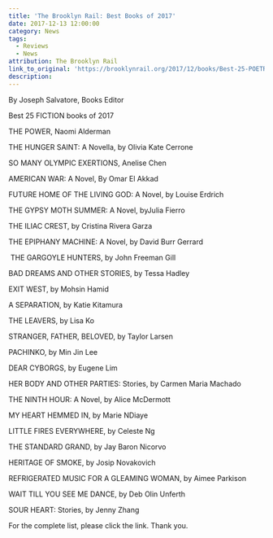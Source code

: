 ```yaml
---
title: 'The Brooklyn Rail: Best Books of 2017'
date: 2017-12-13 12:00:00
category: News
tags:
  - Reviews
  - News
attribution: The Brooklyn Rail
link_to_original: 'https://brooklynrail.org/2017/12/books/Best-25-POETRY-Books-of-2017'
description:
---
```



By Joseph Salvatore, Books Editor

Best 25 FICTION books of 2017

THE POWER, Naomi Alderman

THE HUNGER SAINT: A Novella, by Olivia Kate Cerrone

SO MANY OLYMPIC EXERTIONS, Anelise Chen

AMERICAN WAR: A Novel, By Omar El Akkad

FUTURE HOME OF THE LIVING GOD: A Novel, by Louise Erdrich

THE GYPSY MOTH SUMMER: A Novel, byJulia Fierro

THE ILIAC CREST, by Cristina Rivera Garza

THE EPIPHANY MACHINE: A Novel, by David Burr Gerrard

 THE GARGOYLE HUNTERS, by John Freeman Gill

BAD DREAMS AND OTHER STORIES, by Tessa Hadley

EXIT WEST, by Mohsin Hamid

A SEPARATION, by Katie Kitamura

THE LEAVERS, by Lisa Ko

STRANGER, FATHER, BELOVED, by Taylor Larsen

PACHINKO, by Min Jin Lee

DEAR CYBORGS, by Eugene Lim

HER BODY AND OTHER PARTIES: Stories, by Carmen Maria Machado

THE NINTH HOUR: A Novel, by Alice McDermott

MY HEART HEMMED IN, by Marie NDiaye

LITTLE FIRES EVERYWHERE, by Celeste Ng

THE STANDARD GRAND, by Jay Baron Nicorvo

HERITAGE OF SMOKE, by Josip Novakovich

REFRIGERATED MUSIC FOR A GLEAMING WOMAN, by Aimee Parkison

WAIT TILL YOU SEE ME DANCE, by Deb Olin Unferth

SOUR HEART: Stories, by Jenny Zhang

For the complete list, please click the link. Thank you.